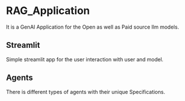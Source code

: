 # RAG_Application
It is a GenAI Application for the Open as well as Paid source llm models.
## Streamlit
Simple streamlit app for the user interaction with user and model. 
 
## Agents
There is different types of agents with their unique Specifications. 
